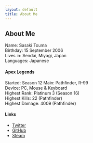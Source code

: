 ```yaml
---
layout: default
title: About Me
---
```


## About Me

Name: Sasaki Touma<br>
Birthday: 15 September 2006<br>
Lives in: Sendai, Miyagi, Japan<br>
Languages: Japanese

#### Apex Legends
Started: Season 12
Main: Pathfinder, R-99<br>
Device: PC, Mouse & Keyboard<br>
Highest Rank: Platinum 3 (Season 16)<br>
Highest Kills: 22 (Pathfinder)<br>
Highest Damage: 4009 (Pathfinder)

#### Links
* [Twitter](https://twitter.com/tsasaki915)
* [GitHub](https://github.com/t-sasaki915)
* [Steam](https://steamcommunity.com/profiles/76561199242758778)
